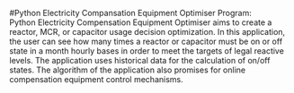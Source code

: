#Python Electricity Compansation Equipment Optimiser Program:  
Python Electricity Compensation Equipment Optimiser aims to create a reactor, MCR, or capacitor usage decision optimization. In this application, the user can see how many times a reactor or capacitor must be on or off state in a month hourly bases in order to meet the targets of legal reactive levels. The application uses historical data for the calculation of on/off states. The algorithm of the application also promises for online compensation equipment control mechanisms.
